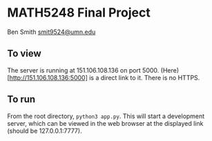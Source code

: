 # MATH5248 Final Project
Ben Smith smit9524@umn.edu

## To view
The server is running at 151.106.108.136 on port 5000. (Here)[http://151.106.108.136:5000] is a direct link to it. There is no HTTPS. 

## To run
From the root directory, `python3 app.py`. 
This will start a development server, which can be viewed in the 
web browser at the displayed link (should be 127.0.0.1:7777).
